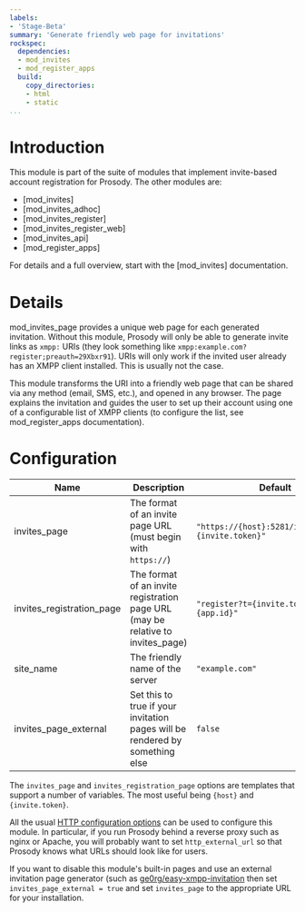 ```yaml
---
labels:
- 'Stage-Beta'
summary: 'Generate friendly web page for invitations'
rockspec:
  dependencies:
  - mod_invites
  - mod_register_apps
  build:
    copy_directories:
    - html
    - static
...
```


Introduction
============

This module is part of the suite of modules that implement invite-based
account registration for Prosody. The other modules are:

- [mod_invites]
- [mod_invites_adhoc]
- [mod_invites_register]
- [mod_invites_register_web]
- [mod_invites_api]
- [mod_register_apps]

For details and a full overview, start with the [mod_invites] documentation.

Details
=======

mod_invites_page provides a unique web page for each generated invitation.
Without this module, Prosody will only be able to generate invite links as
`xmpp:` URIs (they look something like `xmpp:example.com?register;preauth=29Xbxr91`).
URIs will only work if the invited user already has an XMPP client installed.
This is usually not the case.

This module transforms the URI into a friendly web page that can be shared
via any method (email, SMS, etc.), and opened in any browser. The page explains
the invitation and guides the user to set up their account using one of a
configurable list of XMPP clients (to configure the list, see mod_register_apps
documentation).

Configuration
=============

| Name                      | Description                                                                    | Default                                             |
|---------------------------|--------------------------------------------------------------------------------|-----------------------------------------------------|
| invites_page              | The format of an invite page URL (must begin with `https://`)                  | `"https://{host}:5281/invites_page?{invite.token}"` |
| invites_registration_page | The format of an invite registration page URL (may be relative to invites_page)| `"register?t={invite.token}&c={app.id}"`            |
| site_name                 | The friendly name of the server                                                | `"example.com"`                                     |
| invites_page_external     | Set this to true if your invitation pages will be rendered by something else   | `false`                                             |

The `invites_page` and `invites_registration_page` options are templates
that support a number of variables. The most useful being `{host}` and
`{invite.token}`.

All the usual [HTTP configuration options](https://prosody.im/doc/http)
can be used to configure this module. In particular, if you run Prosody
behind a reverse proxy such as nginx or Apache, you will probably want
to set `http_external_url` so that Prosody knows what URLs should look
like for users.

If you want to disable this module's built-in pages and use an external
invitation page generator (such as [ge0rg/easy-xmpp-invitation](https://github.com/ge0rg/easy-xmpp-invitation)
then set `invites_page_external = true` and set `invites_page` to the
appropriate URL for your installation.
